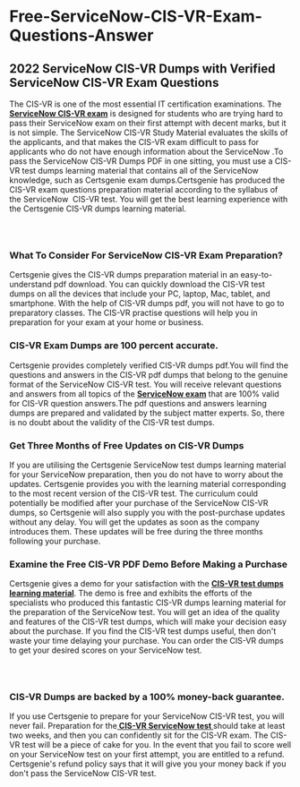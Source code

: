 # Free-ServiceNow-CIS-VR-Exam-Questions-Answer<h2><strong>2022 ServiceNow CIS-VR Dumps with Verified ServiceNow CIS-VR Exam Questions</strong></h2> <p>The CIS-VR is one of the most essential IT certification examinations. The <a href="https://www.certsgenie.com/servicenow/cis-vr-pdf-dumps"><strong>ServiceNow CIS-VR exam</strong></a> is designed for students who are trying hard to pass their ServiceNow exam on their first attempt with decent marks, but it is not simple. The ServiceNow CIS-VR Study Material evaluates the skills of the applicants, and that makes the CIS-VR exam difficult to pass for applicants who do not have enough information about the ServiceNow .To pass the ServiceNow CIS-VR Dumps PDF in one sitting, you must use a CIS-VR test dumps learning material that contains all of the ServiceNow knowledge, such as Certsgenie exam dumps.Certsgenie has produced the CIS-VR exam questions preparation material according to the syllabus of the ServiceNow &nbsp;CIS-VR test. You will get the best learning experience with the Certsgenie CIS-VR dumps learning material.</p> <p><a href="https://www.certsgenie.com/servicenow/cis-vr-pdf-dumps" style="display: block; padding: 1em 0; text-align: center; "><img alt="" src="https://blogger.googleusercontent.com/img/b/R29vZ2xl/AVvXsEgO1ePIT5bAw4JCg82qykRc71Xossn_88UmNiMiJgRPCnvDzaKhQmgO2X9bV6TpN9qSYVJJ2MjEumMb0t1ZgyR_gByLqDXQR_FduPn2erzRQTkt1pUFmkY3wfbx5jzrIcOP4S3cxMKHSr0iEiOidKyDYd_7NjYtfgpZ7b1lrGk-ShjLlyfynp8oFM4zYw/s1600/Banner%201.jpg" /></a></p> <h3><strong>What To Consider For ServiceNow CIS-VR Exam Preparation?</strong></h3> <p>Certsgenie gives the CIS-VR dumps preparation material in an easy-to-understand pdf download. You can quickly download the CIS-VR test dumps on all the devices that include your PC, laptop, Mac, tablet, and smartphone. With the help of CIS-VR dumps pdf, you will not have to go to preparatory classes. The CIS-VR practise questions will help you in preparation for your exam at your home or business.</p> <h3><strong>CIS-VR Exam Dumps are 100 percent accurate.</strong></h3> <p>Certsgenie provides completely verified CIS-VR dumps pdf.You will find the questions and answers in the CIS-VR pdf dumps that belong to the genuine format of the ServiceNow CIS-VR test. You will receive relevant questions and answers from all topics of the <a href="https://www.certsgenie.com/servicenow/cis-vr-pdf-dumps"><strong>ServiceNow exam</strong></a> that are 100% valid for CIS-VR question answers.The pdf questions and answers learning dumps are prepared and validated by the subject matter experts. So, there is no doubt about the validity of the CIS-VR test dumps.</p> <h3><strong>Get Three Months of Free Updates on CIS-VR Dumps</strong></h3> <p>If you are utilising the Certsgenie ServiceNow test dumps learning material for your ServiceNow preparation, then you do not have to worry about the updates. Certsgenie provides you with the learning material corresponding to the most recent version of the CIS-VR test. The curriculum could potentially be modified after your purchase of the ServiceNow CIS-VR dumps, so Certsgenie will also supply you with the post-purchase updates without any delay. You will get the updates as soon as the company introduces them. These updates will be free during the three months following your purchase.</p> <h3><strong>Examine the Free CIS-VR PDF Demo Before Making a Purchase</strong></h3> <p>Certsgenie gives a demo for your satisfaction with the <a href="https://www.certsgenie.com/servicenow/cis-vr-pdf-dumps"><strong>CIS-VR test dumps learning material</strong></a>. The demo is free and exhibits the efforts of the specialists who produced this fantastic CIS-VR dumps learning material for the preparation of the ServiceNow test. You will get an idea of the quality and features of the CIS-VR test dumps, which will make your decision easy about the purchase. If you find the CIS-VR test dumps useful, then don&#39;t waste your time delaying your purchase. You can order the CIS-VR dumps to get your desired scores on your ServiceNow test.</p> <p><a href="hhttps://www.certsgenie.com/servicenow/cis-vr-pdf-dumps" style="display: block; padding: 1em 0; text-align: center; "><img alt="" src="https://blogger.googleusercontent.com/img/b/R29vZ2xl/AVvXsEj3zfp26fobfEw_E3FMeUMaFamcWc-bKsu_525WK8ISqDEyAJkPKOLyeqHJzBXVvKwHP0bTNTERYvWWgOzvpG-DuQ_cPnNOJO1bUfVOHhAXJThy7cLobHgRdochHEeovcJnxpqjNiv-FNLMY1glEh7x833Q6cym5o0AmGhO9ufjgwPhihHJ9ovBp-j40g/s1600/banner%202.jpg" /></a></p> <h3><strong>CIS-VR Dumps are backed by a 100% money-back guarantee.</strong></h3> <p>If you use Certsgenie to prepare for your ServiceNow CIS-VR test, you will never fail. Preparation for the<a href="https://www.certsgenie.com/servicenow/cis-vr-pdf-dumps"><strong> CIS-VR ServiceNow test </strong></a>should take at least two weeks, and then you can confidently sit for the CIS-VR exam. The CIS-VR test will be a piece of cake for you. In the event that you fail to score well on your ServiceNow test on your first attempt, you are entitled to a refund. Certsgenie&#39;s refund policy says that it will give you your money back if you don&#39;t pass the ServiceNow CIS-VR test.</p>
